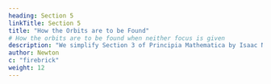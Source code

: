 ```yaml
---
heading: Section 5
linkTitle: Section 5
title: "How the Orbits are to be Found"
# How the orbits are to be found when neither focus is given
description: "We simplify Section 3 of Principia Mathematica by Isaac Newton"
author: Newton
c: "firebrick"
weight: 12
---
```

